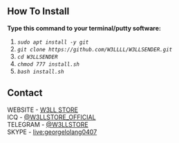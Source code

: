 <!-- HOW TO -->
## How To Install

**Type this command to your terminal/putty software:**

1) _`sudo apt install -y git`_
2) _`git clone https://github.com/W3LLLL/W3LLSENDER.git`_
3) _`cd W3LLSENDER`_
4) _`chmod 777 install.sh`_
5) _`bash install.sh`_

<!-- CONTACT -->

## Contact

WEBSITE - [W3LL STORE](https://w3ll.store)
<br>
ICQ - [@W3LLSTORE_OFFICIAL](#)
<br>
TELEGRAM - [@W3LLSTORE](https://t.me/W3LLSTORE)
<br>
SKYPE - [live:georgelolang0407](#)
